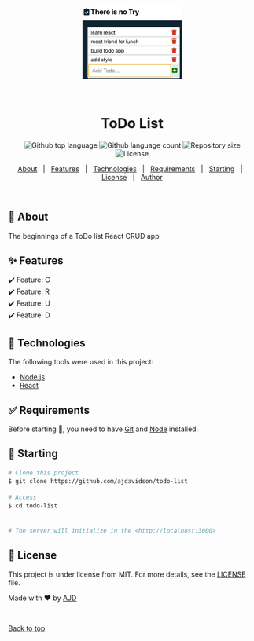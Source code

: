 <div align="center" id="top"> 
  <img src="./demo.png" alt="ToDo List" width="40%"/>

  &#xa0;

  <!-- <a href="https://todolist.netlify.app">Demo</a> -->
</div>

<h1 align="center">ToDo List</h1>

<p align="center">
  <img alt="Github top language" src="https://img.shields.io/github/languages/top/ajdavidson/todo-list?color=56BEB8">

  <img alt="Github language count" src="https://img.shields.io/github/languages/count/ajdavidson/todo-list?color=56BEB8">

  <img alt="Repository size" src="https://img.shields.io/github/repo-size/ajdavidson/todo-list?color=56BEB8">

  <img alt="License" src="https://img.shields.io/github/license/ajdavidson/todo-list?color=56BEB8">

  <!-- <img alt="Github issues" src="https://img.shields.io/github/issues/ajdavidson/todo-list?color=56BEB8" /> -->

  <!-- <img alt="Github forks" src="https://img.shields.io/github/forks/ajdavidson/todo-list?color=56BEB8" /> -->

  <!-- <img alt="Github stars" src="https://img.shields.io/github/stars/ajdavidson/todo-list?color=56BEB8" /> -->
</p>

<!-- Status -->

<!-- <h4 align="center"> 
	🚧  ToDo List 🚀 Under construction...  🚧
</h4> 

<hr> -->

<p align="center">
  <a href="#dart-about">About</a> &#xa0; | &#xa0; 
  <a href="#sparkles-features">Features</a> &#xa0; | &#xa0;
  <a href="#rocket-technologies">Technologies</a> &#xa0; | &#xa0;
  <a href="#white_check_mark-requirements">Requirements</a> &#xa0; | &#xa0;
  <a href="#checkered_flag-starting">Starting</a> &#xa0; | &#xa0;
  <a href="#memo-license">License</a> &#xa0; | &#xa0;
  <a href="https://github.com/ajdavidson" target="_blank">Author</a>
</p>

<br>

## :dart: About ##

The beginnings of a ToDo list React CRUD app

## :sparkles: Features ##

:heavy_check_mark: Feature: C\
:heavy_check_mark: Feature: R\
:heavy_check_mark: Feature: U\
:heavy_check_mark: Feature: D

## :rocket: Technologies ##

The following tools were used in this project:

- [Node.js](https://nodejs.org/en/)
- [React](https://pt-br.reactjs.org/)


## :white_check_mark: Requirements ##

Before starting :checkered_flag:, you need to have [Git](https://git-scm.com) and [Node](https://nodejs.org/en/) installed.

## :checkered_flag: Starting ##

```bash
# Clone this project
$ git clone https://github.com/ajdavidson/todo-list

# Access
$ cd todo-list


# The server will initialize in the <http://localhost:3000>
```

## :memo: License ##

This project is under license from MIT. For more details, see the [LICENSE](LICENSE.md) file.


Made with :heart: by <a href="https://github.com/ajdavidson" target="_blank">AJD</a>

&#xa0;

<a href="#top">Back to top</a>
